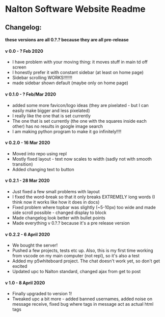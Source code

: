 # Nalton Software Website Readme

## Changelog:
#### these versions are all 0.?.? because they are all pre-release

#### v 0.0 - ? Feb 2020
- I have problem with your moving thing: it moves stuff in main td off screen  
- I honestly prefer it with constant sidebar (at least on home page)  
- Sidebar scrolling WORKS!!!!!!!  
- made sidebar shown default (maybe only on home page)  

#### v 0.1.0 - ? Feb/Mar 2020
- added some more favicon/logo ideas (they are pixelated - but I can easily make bigger and less pixelated)
- I really like the one that is set currently
- The one that is set currently (the one with the squares inside each other) has no results in google image search
- I am making python program to make it go infinitely!!!!

#### v 0.2.0 - 16 Mar 2020
- Moved into repo using repl
- Mostly fixed layout - text now scales to width (sadly not with smooth transition)
- Added changing text to button

#### v 0.2.1 - 28 Mar 2020
- Just fixed a few small problems with layout
- I fixed the word-break so that it only breaks EXTREMELY long words (I think now it works like how it does in docs)
- Fixed problem where topbar was slightly (~5-10px) too wide and made side scroll possible - changed display to block
- Made changelog look better with bullet points
- Made everything v 0.?.? because it's a pre release version

#### v 0.2.2 - 6 April 2020
- We bought the server!
- Pushed a few projects, tests etc up. Also, this is my first time working from vscode on my main computer (not repl), so it's also a test
- Added my p5whiteboard project. The chat doesn't work yet, so don't get excited
- Updated upc to Nalton standard, changed ajax from get to post

#### v 1.0 - 8 April 2020
- Finally upgraded to version 1!
- Tweaked upc a bit more - added banned usernames, added noise on message receive, fixed bug where tags in message act as actual html tags
 